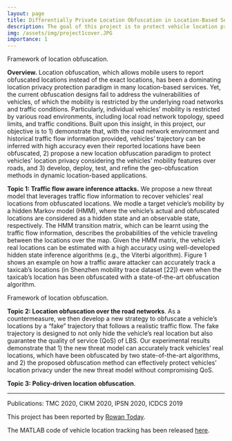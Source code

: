 ```yaml
---
layout: page
title: Differentially Private Location Obfuscation in Location-Based Services
description: The goal of this project is to protect vehicle location privacy in location based services (LBS). 
img: /assets/img/project1cover.JPG
importance: 1
---
```


<div class="row">
    <div class="col-sm mt-3 mt-md-0">
        <img class="img-fluid rounded z-depth-1" src="{{ '/assets/img/TrafficAdapter_Framework.png' | relative_url }}" alt="" title="Framework of location obfuscation"/>
    </div>
    <div class="col-sm mt-3 mt-md-0">
        <img class="img-fluid rounded z-depth-1" src="{{ '/assets/img/TrafficAdapter_Framework.png' | relative_url }}" alt="" title="Framework of location obfuscation"/>
    </div>
</div>
<div class="caption">
    Framework of location obfuscation.
</div>

**Overview.** Location obfuscation, which allows mobile users to report obfuscated locations instead of the exact locations, has been a dominating location privacy protection paradigm in many location-based services. Yet, the current obfuscation designs fail to address the vulnerabilities of vehicles, of which the mobility is restricted by the underlying road networks and traffic conditions. Particularly, individual vehicles’ mobility is restricted by various road environments, including local road network topology, speed limits, and traffic conditions. Built upon this insight, in this project, our objective is to 1) demonstrate that, with the road network environment and historical traffic flow information provided, vehicles’ trajectory can be inferred with high accuracy even their reported locations have been obfuscated, 2) propose a new location obfuscation paradigm to protect vehicles’ location privacy considering the vehicles’ mobility features over roads, and 3) develop, deploy, test, and refine the geo-obfuscation methods in dynamic location-based applications.

**Topic 1: Traffic flow aware inference attacks.** We propose a new threat model that leverages traffic flow information to recover vehicles’ real locations from obfuscated locations. We modle a target vehicle’s mobility by a hidden Markov model (HMM), where the vehicle’s actual and obfuscated locations are considered as a hidden state and an observable state, respectively. The HMM transition matrix, which can be learnt using the traffic flow information, describes the probabilities of the vehicle traveling between the locations over the map. Given the HMM matrix, the vehicle’s real locations can be estimated with a high accuracy using well-developed hidden state inference algorithms (e.g., the Viterbi
algorithm). Figure 1 shows an example on how a traffic aware attacker can accurately track a taxicab’s locations (in Shenzhen mobility trace dataset [22]) even when the taxicab’s location has been obfuscated with a state-of-the-art obfuscation algorithm.
</div>
<div class="row">
    <div class="col-sm mt-3 mt-md-0">
        <img class="img-fluid rounded z-depth-1" src="{{ '/assets/img/TrafficAdapter_inference.png' | relative_url }}" alt="" title="Example: Accuracy of location tracking using the vehicle traffic flow information."/>
    </div>
</div>
<div class="caption">
    Framework of location obfuscation.
</div>



**Topic 2: Location obfuscation over the road networks**. As a countermeasure, we then develop a new strategy to obfuscate a vehicle’s locations by a “fake” trajectory that follows a realistic traffic flow. The fake trajectory is designed to not only hide the vehicle’s real location but also guarantee the quality of service (QoS) of LBS. Our experimental results demonstrate that 1) the new threat model can accurately track vehicles’ real locations, which have been obfuscated by two state-of-the-art algorithms, and 2) the proposed obfuscation method can effectively protect vehicles’ location privacy under the new threat model without compromising
QoS.

**Topic 3: Policy-driven location obfuscation**. 

---

Publications: 
TMC 2020, CIKM 2020, IPSN 2020, ICDCS 2019

This project has been reported by [Rowan Today](https://today.rowan.edu/news/2021/02/protecting-app-based-worker-privacy.html).

The MATLAB code of vehicle location tracking has been released [here](https://github.com/chenxiq1986/vehicle-traffic-flow-aware-attack).
